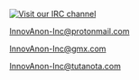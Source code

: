 [![Visit our IRC channel](https://kiwiirc.com/buttons/chat.freenode.net/InnovAnon.png)](https://kiwiirc.com/client?settings=9a8200094577cfb47c3c864b7bef6b56)

<InnovAnon-Inc@protonmail.com>

<InnovAnon-Inc@gmx.com>

<InnovAnon-Inc@tutanota.com>

